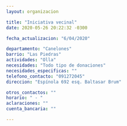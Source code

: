 ```yaml
---
layout: organizacion

title: "Iniciativa vecinal"
date: 2020-05-26 20:22:32 -0300

fecha_actualizacion: "6/04/2020"

departamento: "Canelones"
barrio: "Las Piedras"
actividades: "Olla"
necesidades: "Todo tipo de donaciones"
necesidades_especificas: ""
telefono_contacto: "091272045"
direccion: "Espínola 692 esq. Baltasar Brum"

otros_contactos: ""
horario: " - "
aclaraciones: ""
cuenta_bancaria: ""

---
```

